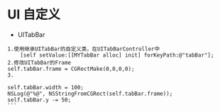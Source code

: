 # UI 自定义

- UITabBar

```objc
1.使用继承UITabBar的自定义类，在UITabBarController中
    [self setValue:[[MYTabBar alloc] init] forKeyPath:@"tabBar"];
2.修改UITabBar的Frame
self.tabBar.frame = CGRectMake(0,0,0,0);
3.
```
    self.tabBar.width = 100;
    NSLog(@"%@", NSStringFromCGRect(self.tabBar.frame));
    self.tabBar.y -= 50;
    ```